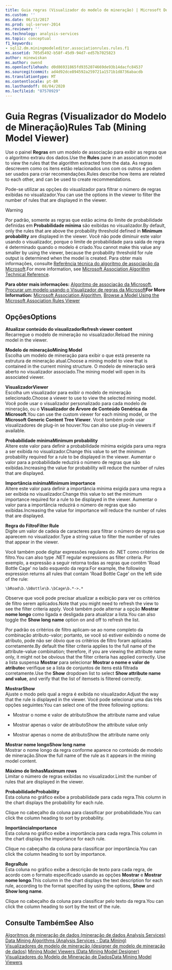 ```yaml
---
title: Guia regras (Visualizador do modelo de mineração) | Microsoft Docs
ms.custom: ''
ms.date: 06/13/2017
ms.prod: sql-server-2014
ms.reviewer: ''
ms.technology: analysis-services
ms.topic: conceptual
f1_keywords:
- sql12.dm.miningmodeleditor.associationrules.rules.f1
ms.assetid: 705d5492-b58f-45d9-94d7-ed57b7025823
author: minewiskan
ms.author: owend
ms.openlocfilehash: d0d86931865fd9352074669de93b14dacfc84537
ms.sourcegitcommit: ad4d92dce894592a259721a1571b1d8736abacdb
ms.translationtype: MT
ms.contentlocale: pt-BR
ms.lasthandoff: 08/04/2020
ms.locfileid: "87570929"
---
```

# <a name="rules-tab-mining-model-viewer"></a><span data-ttu-id="54067-102">Guia Regras (Visualizador do Modelo de Mineração)</span><span class="sxs-lookup"><span data-stu-id="54067-102">Rules Tab (Mining Model Viewer)</span></span>
  <span data-ttu-id="54067-103">Use o painel **Regras** em um modelo de associação para exibir as regras que o algoritmo extraiu dos dados.</span><span class="sxs-lookup"><span data-stu-id="54067-103">Use the **Rules** pane in an association model to view the rules that the algorithm extracted from the data.</span></span> <span data-ttu-id="54067-104">As regras descrevem como os itens estão relacionados uns com os outros e podem ser usados para criar recomendações.</span><span class="sxs-lookup"><span data-stu-id="54067-104">Rules describe how items are related to each other, and can be used to create recommendations.</span></span>  
  
 <span data-ttu-id="54067-105">Pode-se utilizar as opções do visualizador para filtrar o número de regras exibidas no visualizador.</span><span class="sxs-lookup"><span data-stu-id="54067-105">You can use the options in the viewer to filter the number of rules that are displayed in the viewer.</span></span>  
  
> [!WARNING]  
>  <span data-ttu-id="54067-106">Por padrão, somente as regras que estão acima do limite de probabilidade definidas em **Probabilidade mínima** são exibidas no visualizador.</span><span class="sxs-lookup"><span data-stu-id="54067-106">By default, only the rules that are above the probability threshold defined in **Minimum probability** are displayed in the viewer.</span></span> <span data-ttu-id="54067-107">Você não pode diminuir este valor usando o visualizador, porque o limite de probabilidade para saída de regra é determinado quando o modelo é criado.</span><span class="sxs-lookup"><span data-stu-id="54067-107">You cannot make this value any smaller by using the viewer, because the probability threshold for rule output is determined when the model is created.</span></span> <span data-ttu-id="54067-108">Para obter mais informações, consulte [Referência técnica do algoritmo de associação da Microsoft](data-mining/microsoft-association-algorithm-technical-reference.md).</span><span class="sxs-lookup"><span data-stu-id="54067-108">For more information, see [Microsoft Association Algorithm Technical Reference](data-mining/microsoft-association-algorithm-technical-reference.md).</span></span>  
  
 <span data-ttu-id="54067-109">**Para obter mais informações:** [Algoritmo de associação da Microsoft](data-mining/microsoft-association-algorithm.md), [Procurar um modelo usando o Visualizador de regras da Microsoft](data-mining/browse-a-model-using-the-microsoft-association-rules-viewer.md)</span><span class="sxs-lookup"><span data-stu-id="54067-109">**For More Information:** [Microsoft Association Algorithm](data-mining/microsoft-association-algorithm.md), [Browse a Model Using the Microsoft Association Rules Viewer](data-mining/browse-a-model-using-the-microsoft-association-rules-viewer.md)</span></span>  
  
## <a name="options"></a><span data-ttu-id="54067-110">Opções</span><span class="sxs-lookup"><span data-stu-id="54067-110">Options</span></span>  
 <span data-ttu-id="54067-111">**Atualizar conteúdo do visualizador**</span><span class="sxs-lookup"><span data-stu-id="54067-111">**Refresh viewer content**</span></span>  
 <span data-ttu-id="54067-112">Recarregue o modelo de mineração no visualizador.</span><span class="sxs-lookup"><span data-stu-id="54067-112">Reload the mining model in the viewer.</span></span>  
  
 <span data-ttu-id="54067-113">**Modelo de mineração**</span><span class="sxs-lookup"><span data-stu-id="54067-113">**Mining Model**</span></span>  
 <span data-ttu-id="54067-114">Escolha um modelo de mineração para exibir o que está presente na estrutura de mineração atual.</span><span class="sxs-lookup"><span data-stu-id="54067-114">Choose a mining model to view that is contained in the current mining structure.</span></span> <span data-ttu-id="54067-115">O modelo de mineração será aberto no visualizador associado.</span><span class="sxs-lookup"><span data-stu-id="54067-115">The mining model will open in its associated viewer.</span></span>  
  
 <span data-ttu-id="54067-116">**Visualizador**</span><span class="sxs-lookup"><span data-stu-id="54067-116">**Viewer**</span></span>  
 <span data-ttu-id="54067-117">Escolha um visualizador para exibir o modelo de mineração selecionado.</span><span class="sxs-lookup"><span data-stu-id="54067-117">Choose a viewer to use to view the selected mining model.</span></span> <span data-ttu-id="54067-118">Você pode usar o visualizador personalizado para cada modelo de mineração, ou o **Visualizador de Árvore de Conteúdo Genérica da Microsoft**.</span><span class="sxs-lookup"><span data-stu-id="54067-118">You can use the custom viewer for each mining model, or the **Microsoft Generic Content Tree Viewer**.</span></span> <span data-ttu-id="54067-119">Você também pode usar visualizadores de plug-in se houver.</span><span class="sxs-lookup"><span data-stu-id="54067-119">You can also use plug-in viewers if available.</span></span>  
  
 <span data-ttu-id="54067-120">**Probabilidade mínima**</span><span class="sxs-lookup"><span data-stu-id="54067-120">**Minimum probability**</span></span>  
 <span data-ttu-id="54067-121">Altere este valor para definir a probabilidade mínima exigida para uma regra a ser exibida no visualizador.</span><span class="sxs-lookup"><span data-stu-id="54067-121">Change this value to set the minimum probability required for a rule to be displayed in the viewer.</span></span> <span data-ttu-id="54067-122">Aumentar o valor para a probabilidade reduzirá o número de regras que são exibidas.</span><span class="sxs-lookup"><span data-stu-id="54067-122">Increasing the value for probability will reduce the number of rules that are displayed.</span></span>  
  
 <span data-ttu-id="54067-123">**Importância mínima**</span><span class="sxs-lookup"><span data-stu-id="54067-123">**Minimum importance**</span></span>  
 <span data-ttu-id="54067-124">Altere este valor para definir a importância mínima exigida para uma regra a ser exibida no visualizador.</span><span class="sxs-lookup"><span data-stu-id="54067-124">Change this value to set the minimum importance required for a rule to be displayed in the viewer.</span></span> <span data-ttu-id="54067-125">Aumentar o valor para a importância reduzirá o número de regras que são exibidas.</span><span class="sxs-lookup"><span data-stu-id="54067-125">Increasing the value for importance will reduce the number of rules that are displayed.</span></span>  
  
 <span data-ttu-id="54067-126">**Regra do Filtro**</span><span class="sxs-lookup"><span data-stu-id="54067-126">**Filter Rule**</span></span>  
 <span data-ttu-id="54067-127">Digite um valor de cadeia de caracteres para filtrar o número de regras que aparecem no visualizador.</span><span class="sxs-lookup"><span data-stu-id="54067-127">Type a string value to filter the number of rules that appear in the viewer.</span></span>  
  
 <span data-ttu-id="54067-128">Você também pode digitar expressões regulares do .NET como critérios de filtro.</span><span class="sxs-lookup"><span data-stu-id="54067-128">You can also type .NET regular expressions as filter criteria.</span></span> <span data-ttu-id="54067-129">Por exemplo, a expressão a seguir retorna todas as regras que contêm 'Road Bottle Cage' no lado esquerdo da regra:</span><span class="sxs-lookup"><span data-stu-id="54067-129">For example, the following expression returns all rules that contain 'Road Bottle Cage' on the left side of the rule:</span></span>  
  
 `\bRoad\b.\bBottle\b.\bCage\b.*->.*`  
  
 <span data-ttu-id="54067-130">Observe que você pode precisar atualizar a exibição para ver os critérios de filtro serem aplicados.</span><span class="sxs-lookup"><span data-stu-id="54067-130">Note that you might need to refresh the view to see the filter criteria apply.</span></span> <span data-ttu-id="54067-131">Você também pode alternar a opção **Mostrar nome longo** como ligada e desligada para atualizar a lista.</span><span class="sxs-lookup"><span data-stu-id="54067-131">You can also toggle the **Show long name** option on and off to refresh the list.</span></span>  
  
 <span data-ttu-id="54067-132">Por padrão os critérios de filtro aplicam-se ao nome completo da combinação atributo-valor; portanto, se você só estiver exibindo o nome de atributo, pode não ser óbvio que os critérios de filtro foram aplicados corretamente.</span><span class="sxs-lookup"><span data-stu-id="54067-132">By default the filter criteria applies to the full name of the attribute-value combination; therefore, if you are viewing the attribute name only, it might not be obvious that the filter criteria has applied correctly.</span></span> <span data-ttu-id="54067-133">Use a lista suspensa **Mostrar** para selecionar **Mostrar o nome e valor de atributo**e verifique se a lista de conjuntos de itens está filtrada corretamente.</span><span class="sxs-lookup"><span data-stu-id="54067-133">Use the **Show** dropdown list to select **Show attribute name and value**, and verify that the list of itemsets is filtered correctly.</span></span>  
  
 <span data-ttu-id="54067-134">**Mostrar**</span><span class="sxs-lookup"><span data-stu-id="54067-134">**Show**</span></span>  
 <span data-ttu-id="54067-135">Ajuste o modo pelo qual a regra é exibida no visualizador.</span><span class="sxs-lookup"><span data-stu-id="54067-135">Adjust the way that the rule is displayed in the viewer.</span></span> <span data-ttu-id="54067-136">Você pode selecionar uma das três opções seguintes:</span><span class="sxs-lookup"><span data-stu-id="54067-136">You can select one of the three following options:</span></span>  
  
-   <span data-ttu-id="54067-137">Mostrar o nome e valor de atributo</span><span class="sxs-lookup"><span data-stu-id="54067-137">Show the attribute name and value</span></span>  
  
-   <span data-ttu-id="54067-138">Mostrar apenas o valor de atributo</span><span class="sxs-lookup"><span data-stu-id="54067-138">Show the attribute value only</span></span>  
  
-   <span data-ttu-id="54067-139">Mostrar apenas o nome de atributo</span><span class="sxs-lookup"><span data-stu-id="54067-139">Show the attribute name only</span></span>  
  
 <span data-ttu-id="54067-140">**Mostrar nome longo**</span><span class="sxs-lookup"><span data-stu-id="54067-140">**Show long name**</span></span>  
 <span data-ttu-id="54067-141">Mostrar o nome longo da regra conforme aparece no conteúdo de modelo de mineração.</span><span class="sxs-lookup"><span data-stu-id="54067-141">Show the full name of the rule as it appears in the mining model content.</span></span>  
  
 <span data-ttu-id="54067-142">**Máximo de linhas**</span><span class="sxs-lookup"><span data-stu-id="54067-142">**Maximum rows**</span></span>  
 <span data-ttu-id="54067-143">Limitar o número de regras exibidas no visualizador.</span><span class="sxs-lookup"><span data-stu-id="54067-143">Limit the number of rules that are displayed in the viewer.</span></span>  
  
 <span data-ttu-id="54067-144">**Probabilidade**</span><span class="sxs-lookup"><span data-stu-id="54067-144">**Probability**</span></span>  
 <span data-ttu-id="54067-145">Esta coluna no gráfico exibe a probabilidade para cada regra.</span><span class="sxs-lookup"><span data-stu-id="54067-145">This column in the chart displays the probability for each rule.</span></span>  
  
 <span data-ttu-id="54067-146">Clique no cabeçalho da coluna para classificar por probabilidade.</span><span class="sxs-lookup"><span data-stu-id="54067-146">You can click the column heading to sort by probability.</span></span>  
  
 <span data-ttu-id="54067-147">**Importância**</span><span class="sxs-lookup"><span data-stu-id="54067-147">**Importance**</span></span>  
 <span data-ttu-id="54067-148">Esta coluna no gráfico exibe a importância para cada regra.</span><span class="sxs-lookup"><span data-stu-id="54067-148">This column in the chart displays the importance for each rule.</span></span>  
  
 <span data-ttu-id="54067-149">Clique no cabeçalho da coluna para classificar por importância.</span><span class="sxs-lookup"><span data-stu-id="54067-149">You can click the column heading to sort by importance.</span></span>  
  
 <span data-ttu-id="54067-150">**Regra**</span><span class="sxs-lookup"><span data-stu-id="54067-150">**Rule**</span></span>  
 <span data-ttu-id="54067-151">Esta coluna no gráfico exibe a descrição de texto para cada regra, de acordo com o formato especificado usando as opções **Mostrar** e **Mostrar nome longo**.</span><span class="sxs-lookup"><span data-stu-id="54067-151">This column in the chart displays the text description for each rule, according to the format specified by using the options, **Show** and **Show long name**.</span></span>  
  
 <span data-ttu-id="54067-152">Clique no cabeçalho da coluna para classificar pelo texto da regra.</span><span class="sxs-lookup"><span data-stu-id="54067-152">You can click the column heading to sort by the text of the rule.</span></span>  
  
## <a name="see-also"></a><span data-ttu-id="54067-153">Consulte Também</span><span class="sxs-lookup"><span data-stu-id="54067-153">See Also</span></span>  
 <span data-ttu-id="54067-154">[Algoritmos de mineração de dados &#40;mineração de dados Analysis Services&#41;](data-mining/data-mining-algorithms-analysis-services-data-mining.md) </span><span class="sxs-lookup"><span data-stu-id="54067-154">[Data Mining Algorithms &#40;Analysis Services - Data Mining&#41;](data-mining/data-mining-algorithms-analysis-services-data-mining.md) </span></span>  
 <span data-ttu-id="54067-155">[Visualizadores de modelo de mineração &#40;designer de modelo de mineração de dados&#41;](mining-model-viewers-data-mining-model-designer.md) </span><span class="sxs-lookup"><span data-stu-id="54067-155">[Mining Model Viewers &#40;Data Mining Model Designer&#41;](mining-model-viewers-data-mining-model-designer.md) </span></span>  
 [<span data-ttu-id="54067-156">Visualizadores do Modelo de Mineração de Dados</span><span class="sxs-lookup"><span data-stu-id="54067-156">Data Mining Model Viewers</span></span>](data-mining/data-mining-model-viewers.md)  
  
  

